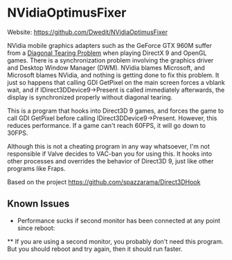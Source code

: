 # NVidiaOptimusFixer

Website: https://github.com/Dwedit/NVidiaOptimusFixer

NVidia mobile graphics adapters such as the GeForce GTX 960M suffer from a [Diagonal Tearing Problem](https://forums.geforce.com/default/topic/903422/geforce-mobile-gpus/diagonal-screen-tearing-issues-on-gtx-860m-870m-960m-965m-970m-980m-/) when playing DirectX 9 and OpenGL games.
There is a synchronization problem involving the graphics driver and Desktop Window Manager (DWM).  NVidia blames Microsoft, and Microsoft blames NVidia, and nothing is getting done to fix this problem.
It just so happens that calling GDI GetPixel on the main screen forces a vblank wait, and if IDirect3DDevice9->Present is called immediately afterwards, the display is synchronized properly without diagonal tearing.

This is a program that hooks into Direct3D 9 games, and forces the game to call GDI GetPixel before calling IDirect3DDevice9->Present.  However, this reduces performance.  If a game can't reach 60FPS, it will go down to 30FPS.

Although this is not a cheating program in any way whatsoever, I'm not responsible if Valve decides to VAC-ban you for using this.  It hooks into other processes and overrides the behavior of Direct3D 9, just like other programs like Fraps.

Based on the project https://github.com/spazzarama/Direct3DHook

## Known Issues

* Performance sucks if second monitor has been connected at any point since reboot:

** If you are using a second monitor, you probably don't need this program. But you should reboot and try again, then it should run faster.
